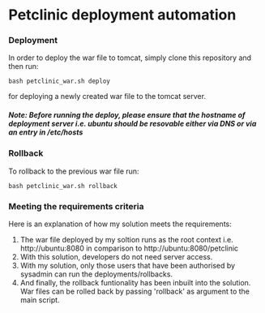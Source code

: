 # Petclinic deployment automation

### Deployment 
In order to deploy the war file to tomcat, simply clone this repository and then run:

    bash petclinic_war.sh deploy

for deploying a newly created war file to the tomcat server.
##### Note: Before running the deploy, please ensure that the hostname of deployment server i.e. ubuntu should be resovable either via DNS or via an entry in /etc/hosts

### Rollback
To rollback to the previous war file run:

    bash petclinic_war.sh rollback
    
### Meeting the requirements criteria
Here is an explanation of how my solution meets the requirements:
1. The war file deployed by my soltion runs as the root context i.e. http://ubuntu:8080 in comparison to http://ubuntu:8080/petclinic
2. With this solution, developers do not need server access.
3. With my solution, only those users that have been authorised by sysadmin can run the deployments/rollbacks.
4. And finally, the rollback funtionality has been inbuilt into the solution. War files can be rolled back by passing 'rollback' as argument to the main script.
